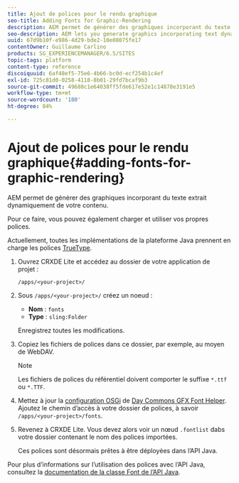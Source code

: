 ```yaml
---
title: Ajout de polices pour le rendu graphique
seo-title: Adding Fonts for Graphic-Rendering
description: AEM permet de générer des graphiques incorporant du texte extrait dynamiquement de votre contenu.
seo-description: AEM lets you generate graphics incorporating text dynamically taken from your content
uuid: 67d9b10f-e986-4d29-bde2-10e08075fe17
contentOwner: Guillaume Carlino
products: SG_EXPERIENCEMANAGER/6.5/SITES
topic-tags: platform
content-type: reference
discoiquuid: 6af48ef5-75e6-4b66-bc0d-ecf254b1c4ef
exl-id: 725c81d0-0258-4118-8b01-29fd7bcaf9b3
source-git-commit: 49688c1e64038ff5fde617e52e1c14878e3191e5
workflow-type: tm+mt
source-wordcount: '180'
ht-degree: 84%

---
```


# Ajout de polices pour le rendu graphique{#adding-fonts-for-graphic-rendering}

AEM permet de générer des graphiques incorporant du texte extrait dynamiquement de votre contenu.

Pour ce faire, vous pouvez également charger et utiliser vos propres polices.

Actuellement, toutes les implémentations de la plateforme Java prennent en charge les polices [TrueType](https://fr.wikipedia.org/wiki/TrueType).

1. Ouvrez CRXDE Lite et accédez au dossier de votre application de projet :

   `/apps/<your-project>/`

1. Sous `/apps/<your-project>/` créez un noeud :

   * **Nom** : `fonts`
   * **Type** : `sling:Folder`

   Enregistrez toutes les modifications.

1. Copiez les fichiers de polices dans ce dossier, par exemple, au moyen de WebDAV.

   >[!NOTE]
   >
   >Les fichiers de polices du référentiel doivent comporter le suffixe `*.ttf` ou `*.TTF`.

1. Mettez à jour la [configuration OSGi](/help/sites-deploying/configuring-osgi.md) de [Day Commons GFX Font Helper](/help/sites-deploying/osgi-configuration-settings.md). Ajoutez le chemin d’accès à votre dossier de polices, à savoir `/apps/<your-project>/fonts`.

1. Revenez à CRXDE Lite. Vous devez alors voir un nœud `.fontlist` dabs votre dossier contenant le nom des polices importées.

   Ces polices sont désormais prêtes à être déployées dans l’API Java.

Pour plus d’informations sur l’utilisation des polices avec l’API Java, consultez la [documentation de la classe Font de l’API Java](https://download.oracle.com/javase/6/docs/api/java/awt/Font.html).
